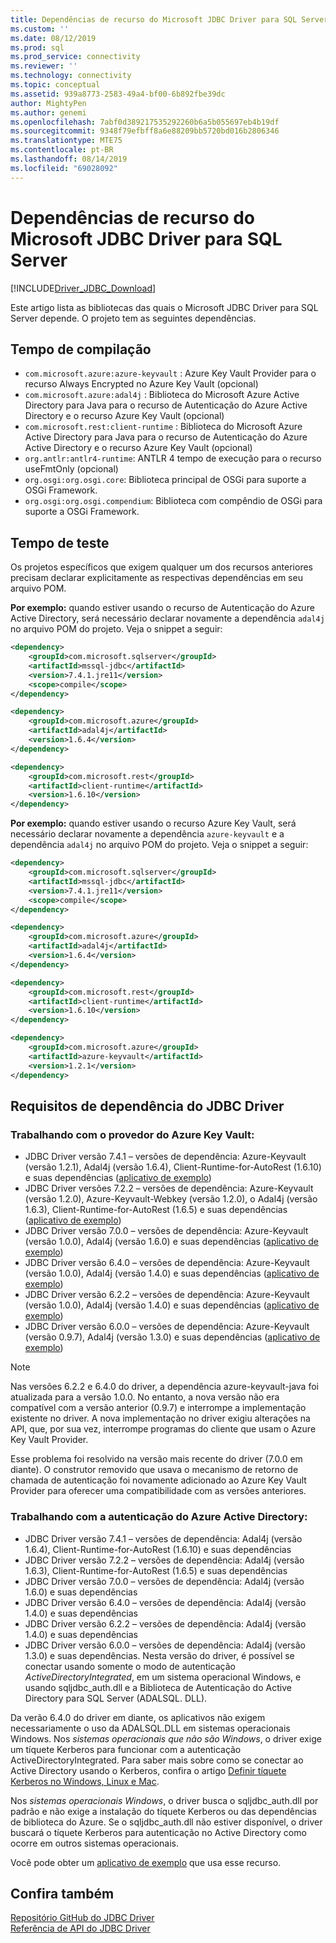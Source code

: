 ```yaml
---
title: Dependências de recurso do Microsoft JDBC Driver para SQL Server | Microsoft Docs
ms.custom: ''
ms.date: 08/12/2019
ms.prod: sql
ms.prod_service: connectivity
ms.reviewer: ''
ms.technology: connectivity
ms.topic: conceptual
ms.assetid: 939a8773-2583-49a4-bf00-6b892fbe39dc
author: MightyPen
ms.author: genemi
ms.openlocfilehash: 7abf0d389217535292260b6a5b055697eb4b19df
ms.sourcegitcommit: 9348f79efbff8a6e88209bb5720bd016b2806346
ms.translationtype: MTE75
ms.contentlocale: pt-BR
ms.lasthandoff: 08/14/2019
ms.locfileid: "69028092"
---
```

# <a name="feature-dependencies-of-the-microsoft-jdbc-driver-for-sql-server"></a>Dependências de recurso do Microsoft JDBC Driver para SQL Server

[!INCLUDE[Driver_JDBC_Download](../../includes/driver_jdbc_download.md)]

Este artigo lista as bibliotecas das quais o Microsoft JDBC Driver para SQL Server depende. O projeto tem as seguintes dependências.

## <a name="compile-time"></a>Tempo de compilação

 - `com.microsoft.azure:azure-keyvault` : Azure Key Vault Provider para o recurso Always Encrypted no Azure Key Vault (opcional)
 - `com.microsoft.azure:adal4j` : Biblioteca do Microsoft Azure Active Directory para Java para o recurso de Autenticação do Azure Active Directory e o recurso Azure Key Vault (opcional)
 - `com.microsoft.rest:client-runtime` : Biblioteca do Microsoft Azure Active Directory para Java para o recurso de Autenticação do Azure Active Directory e o recurso Azure Key Vault (opcional)
 - `org.antlr:antlr4-runtime`: ANTLR 4 tempo de execução para o recurso useFmtOnly (opcional)
 - `org.osgi:org.osgi.core`: Biblioteca principal de OSGi para suporte a OSGi Framework.
 - `org.osgi:org.osgi.compendium`: Biblioteca com compêndio de OSGi para suporte a OSGi Framework.

## <a name="test-time"></a>Tempo de teste

Os projetos específicos que exigem qualquer um dos recursos anteriores precisam declarar explicitamente as respectivas dependências em seu arquivo POM.

**Por exemplo:** quando estiver usando o recurso de Autenticação do Azure Active Directory, será necessário declarar novamente a dependência `adal4j` no arquivo POM do projeto. Veja o snippet a seguir:

```xml
<dependency>
    <groupId>com.microsoft.sqlserver</groupId>
    <artifactId>mssql-jdbc</artifactId>
    <version>7.4.1.jre11</version>
    <scope>compile</scope>
</dependency>

<dependency>
    <groupId>com.microsoft.azure</groupId>
    <artifactId>adal4j</artifactId>
    <version>1.6.4</version>
</dependency>

<dependency>
    <groupId>com.microsoft.rest</groupId>
    <artifactId>client-runtime</artifactId>
    <version>1.6.10</version>
</dependency>
```

**Por exemplo:** quando estiver usando o recurso Azure Key Vault, será necessário declarar novamente a dependência `azure-keyvault` e a dependência `adal4j` no arquivo POM do projeto. Veja o snippet a seguir:

```xml
<dependency>
    <groupId>com.microsoft.sqlserver</groupId>
    <artifactId>mssql-jdbc</artifactId>
    <version>7.4.1.jre11</version>
    <scope>compile</scope>
</dependency>

<dependency>
    <groupId>com.microsoft.azure</groupId>
    <artifactId>adal4j</artifactId>
    <version>1.6.4</version>
</dependency>

<dependency>
    <groupId>com.microsoft.rest</groupId>
    <artifactId>client-runtime</artifactId>
    <version>1.6.10</version>
</dependency>

<dependency>
    <groupId>com.microsoft.azure</groupId>
    <artifactId>azure-keyvault</artifactId>
    <version>1.2.1</version>
</dependency>
```

## <a name="dependency-requirements-for-the-jdbc-driver"></a>Requisitos de dependência do JDBC Driver

### <a name="working-with-the-azure-key-vault-provider"></a>Trabalhando com o provedor do Azure Key Vault:

- JDBC Driver versão 7.4.1 – versões de dependência: Azure-Keyvault (versão 1.2.1), Adal4j (versão 1.6.4), Client-Runtime-for-AutoRest (1.6.10) e suas dependências ([aplicativo de exemplo](../../connect/jdbc/azure-key-vault-sample-version-7.0.md))
- JDBC Driver versões 7.2.2 – versões de dependência: Azure-Keyvault (versão 1.2.0), Azure-Keyvault-Webkey (versão 1.2.0), o Adal4j (versão 1.6.3), Client-Runtime-for-AutoRest (1.6.5) e suas dependências ([aplicativo de exemplo](../../connect/jdbc/azure-key-vault-sample-version-7.0.md))
- JDBC Driver versão 7.0.0 – versões de dependência: Azure-Keyvault (versão 1.0.0), Adal4j (versão 1.6.0) e suas dependências ([aplicativo de exemplo](../../connect/jdbc/azure-key-vault-sample-version-7.0.md))
- JDBC Driver versão 6.4.0 – versões de dependência: Azure-Keyvault (versão 1.0.0), Adal4j (versão 1.4.0) e suas dependências ([aplicativo de exemplo](../../connect/jdbc/azure-key-vault-sample-version-6.2.2.md))
- JDBC Driver versão 6.2.2 – versões de dependência: Azure-Keyvault (versão 1.0.0), Adal4j (versão 1.4.0) e suas dependências ([aplicativo de exemplo](../../connect/jdbc/azure-key-vault-sample-version-6.2.2.md))
- JDBC Driver versão 6.0.0 – versões de dependência: Azure-Keyvault (versão 0.9.7), Adal4j (versão 1.3.0) e suas dependências ([aplicativo de exemplo](../../connect/jdbc/azure-key-vault-sample-version-6.0.0.md))

> [!NOTE]
> Nas versões 6.2.2 e 6.4.0 do driver, a dependência azure-keyvault-java foi atualizada para a versão 1.0.0. No entanto, a nova versão não era compatível com a versão anterior (0.9.7) e interrompe a implementação existente no driver. A nova implementação no driver exigiu alterações na API, que, por sua vez, interrompe programas do cliente que usam o Azure Key Vault Provider.
>
> Esse problema foi resolvido na versão mais recente do driver (7.0.0 em diante). O construtor removido que usava o mecanismo de retorno de chamada de autenticação foi novamente adicionado ao Azure Key Vault Provider para oferecer uma compatibilidade com as versões anteriores.

### <a name="working-with-azure-active-directory-authentication"></a>Trabalhando com a autenticação do Azure Active Directory:

- JDBC Driver versão 7.4.1 – versões de dependência: Adal4j (versão 1.6.4), Client-Runtime-for-AutoRest (1.6.10) e suas dependências
- JDBC Driver versão 7.2.2 – versões de dependência: Adal4j (versão 1.6.3), Client-Runtime-for-AutoRest (1.6.5) e suas dependências
- JDBC Driver versão 7.0.0 – versões de dependência: Adal4j (versão 1.6.0) e suas dependências
- JDBC Driver versão 6.4.0 – versões de dependência: Adal4j (versão 1.4.0) e suas dependências
- JDBC Driver versão 6.2.2 – versões de dependência: Adal4j (versão 1.4.0) e suas dependências
- JDBC Driver versão 6.0.0 – versões de dependência: Adal4j (versão 1.3.0) e suas dependências. Nesta versão do driver, é possível se conectar usando somente o modo de autenticação _ActiveDirectoryIntegrated_, em um sistema operacional Windows, e usando sqljdbc_auth.dll e a Biblioteca de Autenticação do Active Directory para SQL Server (ADALSQL. DLL).

Da verão 6.4.0 do driver em diante, os aplicativos não exigem necessariamente o uso da ADALSQL.DLL em sistemas operacionais Windows. Nos *sistemas operacionais que não são Windows*, o driver exige um tíquete Kerberos para funcionar com a autenticação ActiveDirectoryIntegrated. Para saber mais sobre como se conectar ao Active Directory usando o Kerberos, confira o artigo [Definir tíquete Kerberos no Windows, Linux e Mac](https://docs.microsoft.com/sql/connect/jdbc/connecting-using-azure-active-directory-authentication#set-kerberos-ticket-on-windows-linux-and-mac).

Nos *sistemas operacionais Windows*, o driver busca o sqljdbc_auth.dll por padrão e não exige a instalação do tíquete Kerberos ou das dependências de biblioteca do Azure. Se o sqljdbc_auth.dll não estiver disponível, o driver buscará o tíquete Kerberos para autenticação no Active Directory como ocorre em outros sistemas operacionais.

Você pode obter um [aplicativo de exemplo](../../connect/jdbc/connecting-using-azure-active-directory-authentication.md) que usa esse recurso.

## <a name="see-also"></a>Confira também

[Repositório GitHub do JDBC Driver](https://github.com/microsoft/mssql-jdbc)  
[Referência de API do JDBC Driver](../../connect/jdbc/reference/jdbc-driver-api-reference.md)
